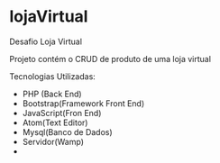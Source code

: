 # lojaVirtual
Desafio Loja Virtual

Projeto contém o CRUD de produto de uma loja virtual

Tecnologias Utilizadas:
- PHP (Back End)
- Bootstrap(Framework Front End)
- JavaScript(Fron End)
- Atom(Text Editor)
- Mysql(Banco de Dados)
- Servidor(Wamp)
-

